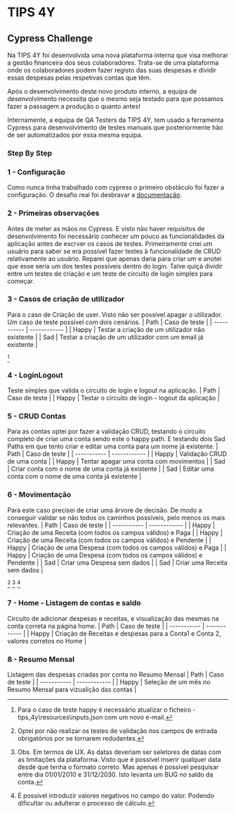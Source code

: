 # TIPS 4Y
## Cypress Challenge

Na TIPS 4Y foi desenvolvida uma nova plataforma interna que visa melhorar a gestão financeira dos seus colaboradores.
Trata-se de uma plataforma onde os colaboradores podem fazer registo das suas despesas e dividir essas despesas pelas respetivas contas que têm.

Após o desenvolvimento deste novo produto interno, a equipa de desenvolvimento necessita que o mesmo seja testado para que possamos fazer a passagem a produção o quanto antes!

Internamente, a equipa de QA Testers da TIPS 4Y, tem usado a ferramenta Cypress para desenvolvimento de testes manuais que posteriormente hão de ser automatizados por essa mesma equipa.

### Step By Step

### 1 - Configuração
Como nunca tinha trabalhado com cypress o primeiro obstáculo foi fazer a configuração. O desafio real foi desbravar a [documentação](https://docs.cypress.io/guides/getting-started/installing-cypress#npm-install).

### 2 - Primeiras observações
Antes de meter as mãos no Cypress. E visto não haver requisitos de desenvolvimento foi necessário conhecer um pouco as funcionalidades da aplicação antes de escrver os casos de testes. Primeiramente criei um usuário para saber se era possível fazer testes à funcionalidade de CRUD relativamente ao usuário. Reparei que apenas daria para criar um e anotei que esse seria um dos testes possíveis dentro do login. Talve quiçá dividir entre um testes de criação e um teste de circuito de login simples para começar.

### 3 - Casos de criação de utilizador
Para o caso de Criação de user. Visto não ser possível apagar o utilizador. Um caso de teste possível com dois cenários.
| Path  | Caso de teste                                               |
| ----------- | ------------                                          |
| Happy | Testar a criação de um utilizador não existente             |
| Sad   | Testar a criação de um utilizador com um email já existente |

[^1]
[^1]: Para o caso de teste happy é necessário atualizar o ficheiro - tips_4y\resources\inputs.json com um novo e-mail.

### 4 - LoginLogout
Teste simples que valida o circuito de login e logout na aplicação.
| Path  | Caso de teste                                    |
| Happy | Testar o circuito de login - logout da aplicação |

### 5 - CRUD Contas
Para as contas optei por fazer a validação CRUD, testando o circuito completo de criar uma conta sendo este o happy path. E testando dois Sad Paths em que tento criar e editar uma conta para um nome já existente.
| Path  | Caso de teste                                               |
| ----------- | ------------                                          |
| Happy | Validação CRUD de uma conta                           |
| Happy | Tentar apagar uma conta com movimentos                |
| Sad   | Criar conta com o nome de uma conta já existente      |
| Sad   | Editar uma conta com o nome de uma conta já existente |

### 6 - Movimentação
Para este caso precisei de criar uma árvore de decisão. De modo a conseguir validar se não todos os caminhos possíveis, pelo menos os mais relevantes.
| Path  | Caso de teste                                               |
| ----------- | ------------                                          |
| Happy | Criação de uma Receita (com todos os campos válidos) e Paga     |
| Happy | Criação de uma Receita (com todos os campos válidos) e Pendente |
| Happy | Criação de uma Despesa (com todos os campos válidos) e Paga     |
| Happy | Criação de uma Despesa (com todos os campos válidos) e Pendente |
| Sad   | Criar uma Despesa sem dados                                     |
| Sad   | Criar uma Receita sem dados                                     |

[^2]
[^3]
[^4]
[^2]: Optei por não realizar os testes de validação nos campos de entrada obrigatórios por se tornarem redudantes.
[^3]: Obs. Em termos de UX. As datas deveriam ser seletores de datas com as limitações da plataforma. Visto que é possível inserir qualquer data desde que tenha o formato correto. Mas apenas é possível pesquisar entre dia 01/01/2010 e 31/12/2030. Isto levanta um BUG no saldo da conta.
[^4]: É possível introduzir valores negativos no campo do valor. Podendo dificultar ou adulterar o processo de cálculo.

### 7 - Home - Listagem de contas e saldo
Circuito de adicionar despesas e receitas, e visualização das mesmas na conta correta na página home.
| Path  | Caso de teste                                               |
| ----------- | ------------                                          |
| Happy | Criação de Receitas e despesas para a Conta1 e Conta 2, valores corretos no Home     |

### 8 - Resumo Mensal
Listagem das despesas criadas por conta no Resumo Mensal
| Path  | Caso de teste                                               |
| ----------- | ------------                                          |
| Happy | Seleção de um mês no Resumo Mensal para vizualição das contas |
